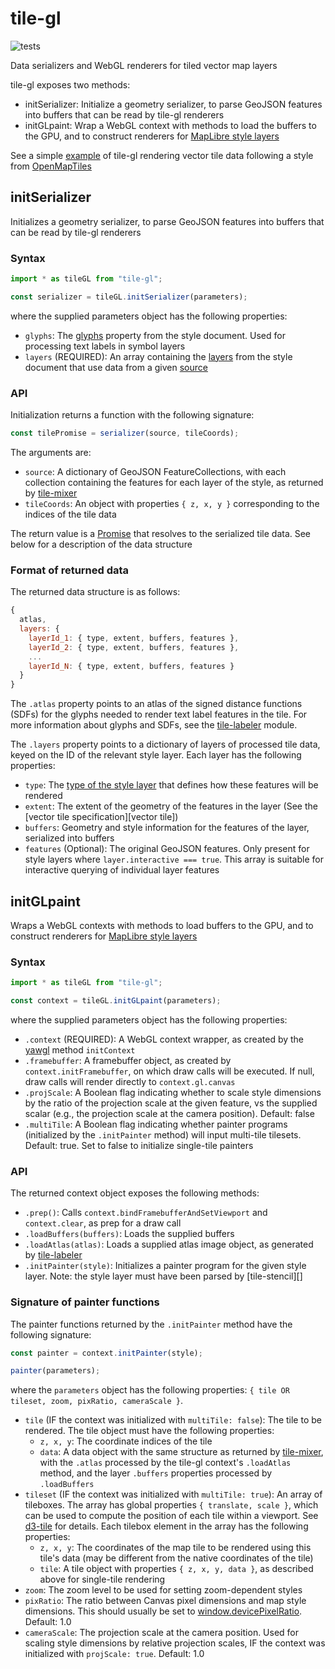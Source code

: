 # tile-gl

![tests](https://github.com/GlobeletJS/tile-gl/actions/workflows/node.js.yml/badge.svg)

Data serializers and WebGL renderers for tiled vector map layers

tile-gl exposes two methods:
- initSerializer: Initialize a geometry serializer, to parse GeoJSON
  features into buffers that can be read by tile-gl renderers
- initGLpaint: Wrap a WebGL context with methods to load the buffers to the
  GPU, and to construct renderers for [MapLibre style layers][MapLibre]

See a simple [example][] of tile-gl rendering vector tile data following a
style from [OpenMapTiles][]

[MapLibre]: https://maplibre.org/maplibre-gl-js-docs/style-spec/layers/
[example]: https://globeletjs.github.io/tile-gl/examples/maptiler-basic/index.html
[OpenMapTiles]: https://openmaptiles.org/styles/

## initSerializer
Initializes a geometry serializer, to parse GeoJSON features into buffers
that can be read by tile-gl renderers

### Syntax
```javascript
import * as tileGL from "tile-gl";

const serializer = tileGL.initSerializer(parameters);
```

where the supplied parameters object has the following properties:
- `glyphs`: The [glyphs][] property from the style document. Used for
  processing text labels in symbol layers
- `layers` (REQUIRED): An array containing the [layers][MapLibre] from 
  the style document that use data from a given [source][]

[glyphs]: https://maplibre.org/maplibre-gl-js-docs/style-spec/glyphs/
[source]: https://maplibre.org/maplibre-gl-js-docs/style-spec/sources/

### API
Initialization returns a function with the following signature:
```javascript
const tilePromise = serializer(source, tileCoords);
```

The arguments are:
- `source`: A dictionary of GeoJSON FeatureCollections, with each collection
  containing the features for each layer of the style, as returned by
  [tile-mixer][]
- `tileCoords`: An object with properties `{ z, x, y }` corresponding to the
  indices of the tile data

The return value is a [Promise][] that resolves to the serialized tile data.
See below for a description of the data structure

[tile-mixer]: https://github.com/GlobeletJS/tile-mixer
[Promise]: https://developer.mozilla.org/en-US/docs/Web/JavaScript/Reference/Global_Objects/Promise

### Format of returned data
The returned data structure is as follows:
```javascript
{
  atlas,
  layers: {
    layerId_1: { type, extent, buffers, features },
    layerId_2: { type, extent, buffers, features },
    ...
    layerId_N: { type, extent, buffers, features }
  }
}
```

The `.atlas` property points to an atlas of the signed distance functions
(SDFs) for the glyphs needed to render text label features in the tile.
For more information about glyphs and SDFs, see the [tile-labeler][] module.

The `.layers` property points to a dictionary of layers of processed tile data,
keyed on the ID of the relevant style layer. Each layer has the following
properties:
- `type`: The [type of the style layer][styleType] that defines how these
  features will be rendered
- `extent`: The extent of the geometry of the features in the layer (See the
  [vector tile specification][vector tile])
- `buffers`: Geometry and style information for the features of the layer,
  serialized into buffers
- `features` (Optional): The original GeoJSON features. Only present for
  style layers where `layer.interactive === true`. This array is suitable
  for interactive querying of individual layer features

[tile-labeler]: https://github.com/GlobeletJS/tile-labeler
[styleType]: https://maplibre.org/maplibre-gl-js-docs/style-spec/layers/#type

## initGLpaint
Wraps a WebGL contexts with methods to load buffers to the GPU, and to
construct renderers for [MapLibre style layers][MapLibre]

### Syntax
```javascript
import * as tileGL from "tile-gl";

const context = tileGL.initGLpaint(parameters);
```

where the supplied parameters object has the following properties:
- `.context` (REQUIRED): A WebGL context wrapper, as created by the
  [yawgl][] method `initContext`
- `.framebuffer`: A framebuffer object, as created by `context.initFramebuffer`,
  on which draw calls will be executed. If null, draw calls will render
  directly to `context.gl.canvas`
- `.projScale`: A Boolean flag indicating whether to scale style dimensions
  by the ratio of the projection scale at the given feature, vs the supplied
  scalar (e.g., the projection scale at the camera position). Default: false
- `.multiTile`: A Boolean flag indicating whether painter programs (initialized
  by the `.initPainter` method) will input multi-tile tilesets. Default: true.
  Set to false to initialize single-tile painters
 
[yawgl]: https://github.com/GlobeletJS/yawgl

### API
The returned context object exposes the following methods:
- `.prep()`: Calls `context.bindFramebufferAndSetViewport` and `context.clear`,
  as prep for a draw call
- `.loadBuffers(buffers)`: Loads the supplied buffers
- `.loadAtlas(atlas)`: Loads a supplied atlas image object, as generated by
  [tile-labeler][]
- `.initPainter(style)`: Initializes a painter program for the given style
  layer. Note: the style layer must have been parsed by [tile-stencil][]

### Signature of painter functions
The painter functions returned by the `.initPainter` method have the following
signature:
```javascript
const painter = context.initPainter(style);

painter(parameters);
```

where the `parameters` object has the following properties:
`{ tile OR tileset, zoom, pixRatio, cameraScale }`.
- `tile` (IF the context was initialized with `multiTile: false`): 
  The tile to be rendered. The tile object must have the following properties:
  - `z, x, y`: The coordinate indices of the tile
  - `data`: A data object with the same structure as returned by [tile-mixer][],
    with the `.atlas` processed by the tile-gl context's `.loadAtlas` method,
    and the layer `.buffers` properties processed by `.loadBuffers`
- `tileset` (IF the context was initialized with `multiTile: true`):
  An array of tileboxes. The array has global properties `{ translate, scale }`,
  which can be used to compute the position of each tile within a viewport. See
  [d3-tile][] for details. Each tilebox element in the array has the following 
  properties:
  - `z, x, y`: The coordinates of the map tile to be rendered using this tile's
    data (may be different from the native coordinates of the tile)
  - `tile`: A tile object with properties `{ z, x, y, data }`, as described
    above for single-tile rendering
- `zoom`: The zoom level to be used for setting zoom-dependent styles
- `pixRatio`: The ratio between Canvas pixel dimensions and map style
  dimensions. This should usually be set to [window.devicePixelRatio][].
  Default: 1.0
- `cameraScale`: The projection scale at the camera position. Used for scaling
  style dimensions by relative projection scales, IF the context was initialized
  with `projScale: true`. Default: 1.0

[tile-mixer]: https://github.com/GlobeletJS/tile-mixer
[d3-tile]: https://github.com/d3/d3-tile
[window.devicePixelRatio]: https://developer.mozilla.org/en-US/docs/Web/API/Window/devicePixelRatio
